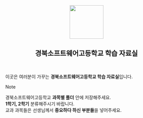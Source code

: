 <div align="center">
  <img src="https://github.com/PDS-gbsw/.github/assets/133763382/685a0f82-ea05-4875-9ef4-5b8fba51def9"  width="105px"/>
  
  ## 경북소프트웨어고등학교 학습 자료실
</div>  <br/>

이곳은 여러분이 가꾸는 **경북소프트웨어고등학교 학습 자료실**입니다.   
> [!Note]
경북소프트웨어고등학교 **과목별 폴더** 안에 저장해주세요.   
**1학기, 2학기** 분류해주시기 바랍니다.   
교과 과목들은 선생님께서 **중요하다 하신 부분들**을 넣어주세요.
